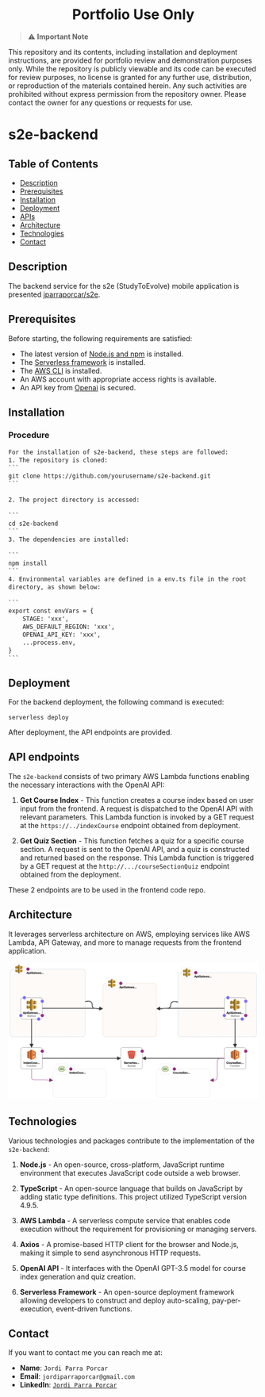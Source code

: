 <h1 align="center">Portfolio Use Only</h1>

> :warning: **Important Note**

This repository and its contents, including installation and deployment instructions, are provided for portfolio review and demonstration purposes only. While the repository is publicly viewable and its code can be executed for review purposes, no license is granted for any further use, distribution, or reproduction of the materials contained herein. Any such activities are prohibited without express permission from the repository owner. Please contact the owner for any questions or requests for use.

# s2e-backend

## Table of Contents
- [Description](#description)
- [Prerequisites](#prerequisites)
- [Installation](#installation)
- [Deployment](#deployment)
- [APIs](#apis)
- [Architecture](#architecture)
- [Technologies](#technologies)
- [Contact](#contact)

## Description

The backend service for the s2e (StudyToEvolve) mobile application is presented [jparraporcar/s2e](https://github.com/jparraporcar/s2e).

## Prerequisites

Before starting, the following requirements are satisfied:
- The latest version of [Node.js and npm](https://nodejs.org/) is installed.
- The [Serverless framework](https://www.serverless.com/framework/docs/getting-started/) is installed.
- The [AWS CLI](https://aws.amazon.com/cli/) is installed.
- An AWS account with appropriate access rights is available.
- An API key from [Openai](https://openai.com/) is secured.

## Installation

### Procedure
    For the installation of s2e-backend, these steps are followed:
    1. The repository is cloned:
    ```
    git clone https://github.com/yourusername/s2e-backend.git
    ```

    2. The project directory is accessed:

    ```
    cd s2e-backend
    ```
    3. The dependencies are installed:

    ```
    npm install
    ```
    4. Environmental variables are defined in a env.ts file in the root directory, as shown below:

    ```
    export const envVars = {
        STAGE: 'xxx',
        AWS_DEFAULT_REGION: 'xxx',
        OPENAI_API_KEY: 'xxx',
        ...process.env,
    }
    ```

## Deployment

For the backend deployment, the following command is executed:

```
serverless deploy
```

After deployment, the API endpoints are provided.

## API endpoints

The `s2e-backend` consists of two primary AWS Lambda functions enabling the necessary interactions with the OpenAI API:

1. **Get Course Index** - This function creates a course index based on user input from the frontend. A request is dispatched to the OpenAI API with relevant parameters. This Lambda function is invoked by a GET request at the `https://../indexCourse` endpoint obtained from deployment.

2. **Get Quiz Section** - This function fetches a quiz for a specific course section. A request is sent to the OpenAI API, and a quiz is constructed and returned based on the response. This Lambda function is triggered by a GET request at the `http://.../courseSectionQuiz` endpoint obtained from the deployment.

These 2 endpoints are to be used in the frontend code repo.

## Architecture

It leverages serverless architecture on AWS, employing services like AWS Lambda, API Gateway, and more to manage requests from the frontend application.

![Infrastructure Diagram](./diagram.jpg)

## Technologies

Various technologies and packages contribute to the implementation of the `s2e-backend`:

1. **Node.js** - An open-source, cross-platform, JavaScript runtime environment that executes JavaScript code outside a web browser.

2. **TypeScript** - An open-source language that builds on JavaScript by adding static type definitions. This project utilized TypeScript version 4.9.5.

3. **AWS Lambda** - A serverless compute service that enables code execution without the requirement for provisioning or managing servers.

4. **Axios** - A promise-based HTTP client for the browser and Node.js, making it simple to send asynchronous HTTP requests.

5. **OpenAI API** - It interfaces with the OpenAI GPT-3.5 model for course index generation and quiz creation.

6. **Serverless Framework** - An open-source deployment framework allowing developers to construct and deploy auto-scaling, pay-per-execution, event-driven functions.

## Contact

If you want to contact me you can reach me at:

- **Name**: `Jordi Parra Porcar`
- **Email**: `jordiparraporcar@gmail.com`
- **LinkedIn**: [`Jordi Parra Porcar`](https://www.linkedin.com/in/jordiparraporcar/)


